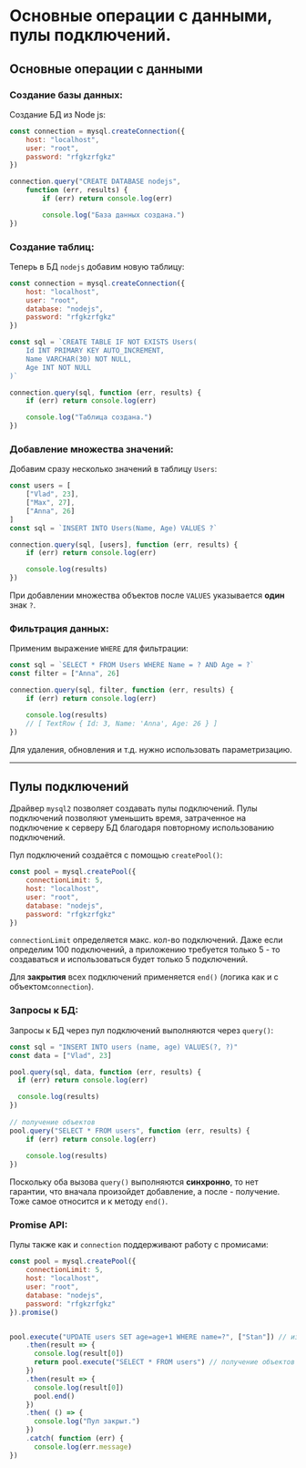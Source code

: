 # Основные операции с данными, пулы подключений.

## Основные операции с данными

### **Создание базы данных:**

Создание БД из Node js:

```javascript
const connection = mysql.createConnection({
    host: "localhost",
    user: "root",
    password: "rfgkzrfgkz"
})

connection.query("CREATE DATABASE nodejs",
    function (err, results) {
        if (err) return console.log(err)

        console.log("База данных создана.")
})
```

### **Создание таблиц:**

Теперь в БД `nodejs` добавим новую таблицу:

```javascript
const connection = mysql.createConnection({
    host: "localhost",
    user: "root",
    database: "nodejs",
    password: "rfgkzrfgkz"
})

const sql = `CREATE TABLE IF NOT EXISTS Users(
    Id INT PRIMARY KEY AUTO_INCREMENT,
    Name VARCHAR(30) NOT NULL,
    Age INT NOT NULL    
)`

connection.query(sql, function (err, results) {
    if (err) return console.log(err)

    console.log("Таблица создана.")
})
```

### **Добавление множества значений:**

Добавим сразу несколько значений в таблицу `Users`:

```javascript
const users = [
    ["Vlad", 23],
    ["Max", 27],
    ["Anna", 26]
]
const sql = `INSERT INTO Users(Name, Age) VALUES ?`

connection.query(sql, [users], function (err, results) {
    if (err) return console.log(err)

    console.log(results)
})
```

При добавлении множества объектов после `VALUES` указывается **один** знак `?`.

### **Фильтрация данных:**

Применим выражение `WHERE` для фильтрации:

```javascript
const sql = `SELECT * FROM Users WHERE Name = ? AND Age = ?`
const filter = ["Anna", 26]

connection.query(sql, filter, function (err, results) {
    if (err) return console.log(err)

    console.log(results)
    // [ TextRow { Id: 3, Name: 'Anna', Age: 26 } ]
})
```

Для удаления, обновления и т.д. нужно использовать параметризацию.
***

## Пулы подключений

Драйвер `mysql2` позволяет создавать пулы подключений. Пулы подключений позволяют уменьшить время, затраченное на подключение к серверу БД благодаря повторному использованию подключений. 

Пул подключений создаётся с помощью `createPool()`:

```javascript
const pool = mysql.createPool({
    connectionLimit: 5,
    host: "localhost",
    user: "root",
    database: "nodejs",
    password: "rfgkzrfgkz"
})
```

`connectionLimit` определяется макс. кол-во подключений. Даже если определим 100 подключений, а приложению требуется только 5 - то создаваться и использоваться будет только 5 подключений.

Для **закрытия** всех подключений применяется `end()` (логика как и с объектом`connection`).

### **Запросы к БД:**

Запросы к БД через пул подключений выполняются через `query()`:

```javascript
const sql = "INSERT INTO users (name, age) VALUES(?, ?)"
const data = ["Vlad", 23]

pool.query(sql, data, function (err, results) {
  if (err) return console.log(err)

  console.log(results)
})
 
// получение объектов
pool.query("SELECT * FROM users", function (err, results) {
    if (err) return console.log(err)
    
    console.log(results)
})
```

Поскольку оба вызова `query()` выполняются **синхронно**, то нет гарантии, что вначала произойдет добавление, а после - получение. Тоже самое относится и к методу `end()`.

### **Promise API:**

Пулы также как и `connection` поддерживают работу с промисами:

```javascript
const pool = mysql.createPool({
    connectionLimit: 5,
    host: "localhost",
    user: "root",
    database: "nodejs",
    password: "rfgkzrfgkz"
}).promise()


pool.execute("UPDATE users SET age=age+1 WHERE name=?", ["Stan"]) // изменение объектов
    .then(result => { 
      console.log(result[0])
      return pool.execute("SELECT * FROM users") // получение объектов
    })
    .then(result => {
      console.log(result[0])
      pool.end()
    })
    .then( () => {
      console.log("Пул закрыт.")
    })
    .catch( function (err) {
      console.log(err.message)
})
```





